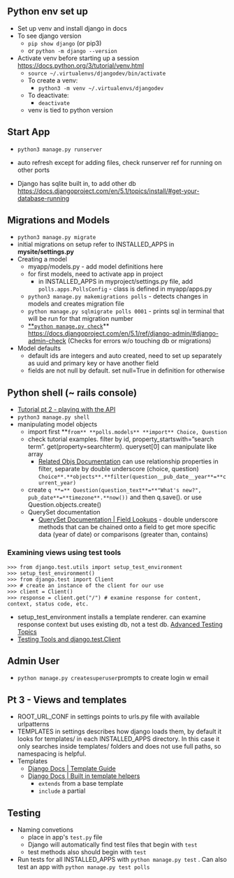 ## Python env set up

- Set up venv and install django in docs
- To see django version
  - `pip show django` (or pip3)
  - or `python -m django --version`
- Activate venv before starting up a session https://docs.python.org/3/tutorial/venv.html
  - `source ~/.virtualenvs/djangodev/bin/activate`
  - To create a venv:
    - `python3 -m venv ~/.virtualenvs/djangodev`
  - To deactivate:
    - `deactivate`
  - venv is tied to python version

## Start App

- `python3 manage.py runserver`

- auto refresh except for adding files, check runserver ref for running on other ports
- Django has sqlite built in, to add other db https://docs.djangoproject.com/en/5.1/topics/install/#get-your-database-running

## Migrations and Models

- `python3 manage.py migrate`
- initial migrations on setup refer to INSTALLED_APPS in **mysite/settings.py**
- Creating a model
  - myapp/models.py - add model definitions here
  - for first models, need to activate app in project
    - in INSTALLED_APPS in myproject/settings.py file, add `polls.apps.PollsConfig` - class is defined in myapp/apps.py
  - `python3 manage.py makemigrations polls` - detects changes in models and creates migration file
  - `python manage.py sqlmigrate polls 0001` - prints sql in terminal that will be run for that migration number
  - [\*\*`python manage.py check`](https://docs.djangoproject.com/en/5.1/ref/django-admin/#django-admin-check)\*\* https://docs.djangoproject.com/en/5.1/ref/django-admin/#django-admin-check (Checks for errors w/o touching db or migrations)
- Model defaults
  - default ids are integers and auto created, need to set up separately as uuid and primary key or have another field
  - fields are not null by default. set null=True in definition for otherwise

## Python shell (~ rails console)

- [Tutorial pt 2 - playing with the API](https://docs.djangoproject.com/en/5.1/intro/tutorial02/#playing-with-the-api)
- `python3 manage.py shell`
- manipulating model objects
  - import first **`from** **polls.models** **import** Choice, Question`
  - check tutorial examples. filter by id, property_startswith=”search term”. get(property=searchterm). queryset[0] can manipulate like array
    - [Related Objs Documentation](https://docs.djangoproject.com/en/5.1/ref/models/relations/) can use relationship properties in filter, separate by double underscore (choice, question) `Choice**.**objects**.**filter(question__pub_date__year**=**current_year)`
  - create `q **=** Question(question_text**=**"What's new?", pub_date**=**timezone**.**now())` and then q.save(). or use Question.objects.create()
  - QuerySet documentation
    - [QuerySet Documentation | Field Lookups](https://docs.djangoproject.com/en/5.2/ref/models/querysets/#field-lookups) - double underscore methods that can be chained onto a field to get more specific data (year of date) or comparisons (greater than, contains)

### Examining views using test tools

```
>>> from django.test.utils import setup_test_environment
>>> setup_test_environment()
>>> from django.test import Client
>>> # create an instance of the client for our use
>>> client = Client()
>>> response = client.get("/") # examine response for content, context, status code, etc.
```

- setup_test_environment installs a template renderer. can examine response context but uses existing db, not a test db. [Advanced Testing Topics](https://docs.djangoproject.com/en/5.1/topics/testing/advanced/#django.test.utils.setup_test_environment)
- [Testing Tools and django.test.Client](https://docs.djangoproject.com/en/5.1/topics/testing/tools/#testing-tools)

## Admin User

- `python manage.py createsuperuser`prompts to create login w email

## Pt 3 - Views and templates

- ROOT_URL_CONF in settings points to urls.py file with available urlpatterns
- TEMPLATES in settings describes how django loads them, by default it looks for templates/ in each INSTALLED_APPS directory. In this case it only searches inside templates/ folders and does not use full paths, so namespacing is helpful.
- Templates
  - [Django Docs | Template Guide](https://docs.djangoproject.com/en/5.1/topics/templates/)
  - [Django Docs | Built in template helpers](https://docs.djangoproject.com/en/5.1/ref/templates/builtins/#std-templatetag-for)
    - `extends` from a base template
    - `include` a partial

## Testing

- Naming convetions
  - place in app's `test.py` file
  - Django will automatically find test files that begin with `test`
  - test methods also should begin with `test`
- Run tests for all INSTALLED_APPS with `python manage.py test` . Can also test an app with `python manage.py test polls`
